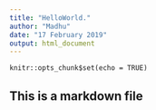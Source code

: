 ```yaml
---
title: "HelloWorld."
author: "Madhu"
date: "17 February 2019"
output: html_document
---
```


```{r setup, include=FALSE}
knitr::opts_chunk$set(echo = TRUE)
```

## This is a markdown file